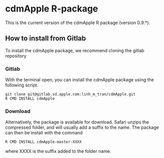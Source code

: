 # cdmApple R-package

This is the current version of the cdmApple R package (version 0.9.*).

## How to install from Gitlab ##

To install the cdmApple package, we recommend cloning the gitlab repository

### Gitlab
With the terminal open, you can install the cdmApple package using the following script.

```shell
git clone git@gitlab.sd.apple.com:linh_m_tran/cdmApple.git
R CMD INSTALL cdmApple
```

### Download
Alternatively, the package is available for download. Safari unzips the compressed folder, and will usually add a suffix to the name. The package can then be install with the command
```
R CMD INSTALL cdmApple-master-XXXX
```

where XXXX is the suffix added to the folder name.